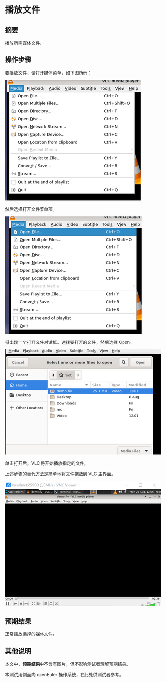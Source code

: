 # 播放文件

## 摘要

播放所需媒体文件。

## 操作步骤

要播放文件，请打开媒体菜单，如下图所示：

![播放文件-1](./img/播放文件-1.png)

然后选择打开文件菜单项。

![播放文件-2](./img/播放文件-2.png)

将出现一个打开文件对话框。选择要打开的文件，然后选择 Open。

![播放文件-3](./img/播放文件-3.png)

单击打开后，VLC 将开始播放指定的文件。

上述步骤的替代方法是简单地将文件拖放到 VLC 主界面。

![播放文件-4](./img/播放文件-4.png)

## 预期结果

正常播放选择的媒体文件。

## 其他说明

本文中，**预期结果**中不含有图片，但不影响测试者理解预期结果。

本测试用例面向 openEuler 操作系统，在此处供测试者参考。
